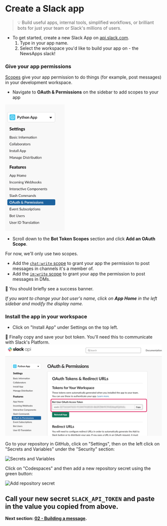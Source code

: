 # Create a Slack app

> 💡 Build useful apps, internal tools, simplified workflows, or brilliant bots for just your team or Slack's millions of users.

- To get started, create a new Slack App on [api.slack.com](https://api.slack.com/apps?new_granular_bot_app=1).
  1. Type in your app name.
  2. Select the workspace you'd like to build your app on - the NewsApps slack!

### Give your app permissions

[Scopes](https://api.slack.com/scopes) give your app permission to do things (for example, post messages) in your development workspace.

- Navigate to **OAuth & Permissions** on the sidebar to add scopes to your app

<img width="191" alt="OAuth and Permissions" src="assets/oauth-permissions.png">

- Scroll down to the **Bot Token Scopes** section and click **Add an OAuth Scope**.

For now, we'll only use two scopes.

- Add the [`chat:write` scope](https://api.slack.com/scopes/chat:write) to grant your app the permission to post messages in channels it's a member of.
- Add the [`im:write` scope](https://api.slack.com/scopes/im:write) to grant your app the permission to post messages in DMs.

🎉 You should briefly see a success banner.

_If you want to change your bot user's name, click on **App Home** in the left sidebar and modify the display name._

### Install the app in your workspace

- Click on "Install App" under Settings on the top left.

🏁 Finally copy and save your bot token. You'll need this to communicate with Slack's Platform.
![Copy bot token](assets/bot-token.png)

Go to your repository in GitHub, click on "Settings", then on the left click on "Secrets and Variables" under the "Security" section:

<img width="191" alt="Secrets and Variables" src="assets/codespaces-secrets.png">

Click on "Codespaces" and then add a new repository secret using the green button:

<img width="191" alt="Add repository secret" src="assets/add-secret.png">

Call your new secret `SLACK_API_TOKEN` and paste in the value you copied from above.
---

**Next section: [02 - Building a message](02-building-a-message.md).**